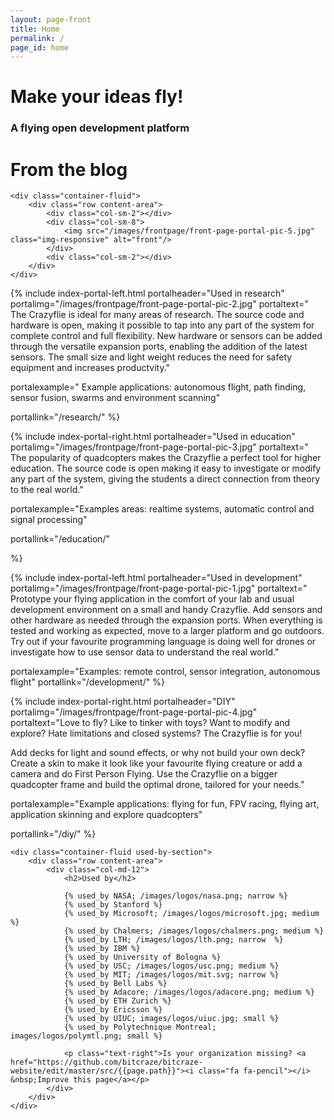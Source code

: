 ```yaml
---
layout: page-front
title: Home
permalink: /
page_id: home
---
```


<div class="front-page">
    <div class="container-fluid front-top-banner">
        <div class="row content-area">
            <div class="col-md-9 header_text">
                  <h1>Make your ideas fly!</h1>
                    <h3>A flying open development platform</h3>
            </div>
            <div class="col-md-3 semi-transparent fp-blog">
                <h1>From the blog</h1>
                    <!-- inject wp blog -->
            </div>
        </div>
    </div>


    <div class="container-fluid">
        <div class="row content-area">
            <div class="col-sm-2"></div>
            <div class="col-sm-8">
                <img src="/images/frontpage/front-page-portal-pic-5.jpg" class="img-responsive" alt="front"/>
            </div>
            <div class="col-sm-2"></div>
        </div>
    </div>


{% include index-portal-left.html portalheader="Used in research" portalimg="/images/frontpage/front-page-portal-pic-2.jpg" portaltext="
The Crazyflie is ideal for many areas of research. The source code and hardware
is open, making it possible to tap into any
part of the system for complete control and full flexibility. New hardware or sensors can be added
through the versatile expansion ports, enabling the addition of the latest sensors.
The small size and light weight reduces the need for safety equipment and increases
productvity."

portalexample="
Example applications: autonomous flight, path finding, sensor fusion, swarms and
environment scanning"

portallink="/research/"
%}

{% include index-portal-right.html portalheader="Used in education" portalimg="/images/frontpage/front-page-portal-pic-3.jpg" portaltext="
The popularity of quadcopters makes the Crazyflie a perfect tool for higher education.
The source code is open making it easy to investigate or modify any part of the system,
giving the students a direct connection from theory to the real world."

portalexample="Examples areas: realtime systems, automatic control and signal processing"

portallink="/education/"

%}

{% include index-portal-left.html portalheader="Used in development" portalimg="/images/frontpage/front-page-portal-pic-1.jpg" portaltext="
Prototype your flying application in the comfort of your lab and usual development
environment on a small and handy Crazyflie. Add sensors and other hardware as needed
through the expansion ports. When everything is tested and working as expected,
move to a larger platform and go outdoors.
Try out if your favourite programming language is doing well for drones
or investigate how to use sensor data to understand the real world."

portalexample="Examples: remote control, sensor integration, autonomous flight"
portallink="/development/"
%}

{% include index-portal-right.html portalheader="DIY" portalimg="/images/frontpage/front-page-portal-pic-4.jpg" 
portaltext="Love to fly? Like to tinker with toys? Want to modify and explore? Hate limitations and closed
systems? The Crazyflie is for you!

Add decks for light and sound effects, or why not build your own deck? Create a
skin to make it look like your favourite flying creature or add a camera and
do First Person Flying. Use the Crazyflie on a bigger quadcopter frame and build
the optimal drone, tailored for your needs."

portalexample="Example applications: flying for fun, FPV racing, flying art, application skinning and explore quadcopters"

portallink="/diy/"
%}


    <div class="container-fluid used-by-section">
        <div class="row content-area">
            <div class="col-md-12">
                <h2>Used by</h2>

                {% used_by NASA; /images/logos/nasa.png; narrow %}
                {% used_by Stanford %}
                {% used_by Microsoft; /images/logos/microsoft.jpg; medium %}
                {% used_by Chalmers; /images/logos/chalmers.png; medium %}
                {% used_by LTH; /images/logos/lth.png; narrow  %}
                {% used_by IBM %}
                {% used_by University of Bologna %}
                {% used_by USC; /images/logos/usc.png; medium %}
                {% used_by MIT; /images/logos/mit.svg; narrow %}
                {% used_by Bell Labs %}
                {% used_by Adacore; /images/logos/adacore.png; medium %}
                {% used_by ETH Zurich %}
                {% used_by Ericsson %}
		        {% used_by UIUC; images/logos/uiuc.jpg; small %}
                {% used_by Polytechnique Montreal; images/logos/polymtl.png; small %}

                <p class="text-right">Is your organization missing? <a href="https://github.com/bitcraze/bitcraze-website/edit/master/src/{{page.path}}"><i class="fa fa-pencil"></i> &nbsp;Improve this page</a></p>
            </div>
        </div>
    </div>
</div>
